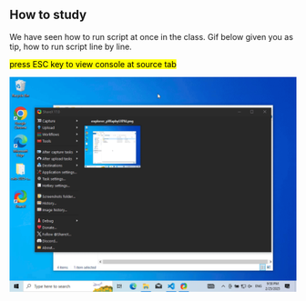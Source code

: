 ## How to study

We have seen how to run script at once in the class.
Gif below given you as tip, how to run script line by line. 

<mark>press ESC key to view console at source tab</mark>

![debug](../res/lecture_1_feb_25/debug.gif "debug")
 